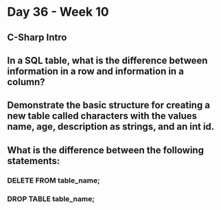 # Day 36 - Week 10
## C-Sharp Intro

## In a SQL table, what is the difference between information in a row and information in a column?

## Demonstrate the basic structure for creating a new table called characters with the values name, age, description as strings, and an int id.

## What is the difference between the following statements:
### DELETE FROM table_name;

### DROP TABLE table_name;